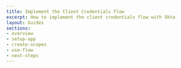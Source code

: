 ```yaml
---
title: Implement the Client Credentials Flow
excerpt: How to implement the client credentials flow with Okta
layout: Guides
sections:
- overview
- setup-app
- create-scopes
- use-flow
- next-steps
---
```

